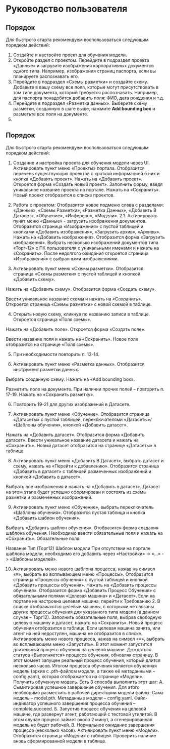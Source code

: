 # Руководство пользователя



## Порядок 

Для быстрого старта рекомендуем воспользоваться следующим порядком действий:

1. Создайте и настройте проект для обучения модели.
2. Откройте раздел с проектом. Перейдите в подраздел проекта «Данные» и загрузите изображения корпоративных документов одного типа. Например, изображения страниц паспорта, если вы планируете распознавать его.
3. Перейдите в подраздел «Схемы разметки» и создайте схему. Добавьте в вашу схему все поля, которые могут присутствовать в том типе документа, который требуется распознавать. Например, для паспорта понадобится добавить поля: ФИО, дата рождения и т.д.
4. Перейдите в подраздел «Разметка данных». Выберите схему разметки, созданную в шаге выше, нажмите **Add bounding box** и разметьте все поля на документе.
5.  



## Порядок 

Для быстрого старта рекомендуем воспользоваться следующим порядком действий:

1. Создание и настройка проекта для обучения модели через UI. Активировать пункт меню «Проекты» портала. Отобразится перечень существующих проектов с краткой информацией о них и кнопка «Добавить проект».
Нажать на «Добавить проект».
Откроется форма «Создать новый проект».
Заполнить форму, введя уникальное название проекта на портале.
Нажать на «Сохранить».
Новый проект отобразится в списке проектов.

2. Работа с проектом: Отобразится новое подменю слева с разделами: «Данные», «Схемы Разметки», «Разметка Данных», «Добавить В Датасет», «Обучение», «Инференс», «Модели».
   2.1. Активировать пункт меню «Данные» - загрузить изображения документов. Отобразится страница «Изображения» с пустой таблицей и кнопками «Добавить изображения», «Загрузить архив», «Архивы». Нажать на «Добавить изображения». Отобразится форма «Загрузить изображения». Выбрать несколько изображений документов типа «Торг-12» с ПК пользователя с уникальными именами и нажать на «Сохранить».
После недолгого ожидания откроется страница «Изображения» с выбранными изображениями.

3. Активировать пункт меню «Схемы разметки». Отобразится страница «Схемы разметки» с пустой таблицей и кнопкой «Добавить схему».

Нажать на «Добавить схему». Отобразится форма «Создать схему».

Ввести уникальное название схемы и нажать на «Сохранить». Откроется страница «Схемы разметки» с новой схемой в таблице.

4. Открыть новую схему, кликнув по названию записи в таблице. Откроется страница «Поля схемы».

Нажать на «Добавить поле». Откроется форма «Создать поле».

Ввести название поля и нажать на «Сохранить». Новое поле отобразится на странице «Поля схемы».

5. При необходимости повторить п. 13-14.

5. Активировать пункт меню «Разметка данных». Отобразится инструмент разметки данных.

Выбрать созданную схему. Нажать на «Add bounding box».

Разметить поле на документе. При наличии прочих полей – повторить п. 17-19. Нажать на «Сохранить разметку».

6. Повторить 19-21 для других изображений в Датасете.

7. Активировать пункт меню «Обучение». Отобразится страница «Датасеты» с пустой таблицей, переключателями «Датасеты»/ «Шаблоны обучения», кнопкой «Добавить датасет».

Нажать на «Добавить датасет». Отобразится форма «Добавить датасет». Ввести уникальное название датасета и нажать на «Сохранить». Новый датасет отобразится на странице «Датасеты» в таблице.

8. Активировать пункт меню «Добавить В Датасет», выбрать датасет и схему, нажать на «Перейти к добавлению». Отобразится страница «Добавить в датасет» с таблицей размеченных изображений и кнопкой «Добавить в датасет».

Выбрать все изображения и нажать на «Добавить в датасет». Датасет на этом этапе будет успешно сформирован и состоять из схемы разметки и размеченных изображений.

9. Активировать пункт меню «Обучение», выбрать переключатель «Шаблоны обучения». Отобразится пустая таблица и кнопка «Добавить шаблон обучения».

Выбрать «Добавить шаблон обучения». Отобразится форма создания шаблона обучения. Необходимо ввести обязательные поля и нажать на «Сохранить».
Обязательные поля:

Название
Тип (Торг12)
Шаблон модели
При отсутствии на портале шаблона модели, необходимо его добавить через «Настройки» -> «…» -> «Шаблоны моделей».

10. Активировать меню нового шаблона процесса, нажав на символ «≡», выбрать во всплывающем меню «Процессы». Отобразится страница «Процессы обучения» с пустой таблицей и кнопкой «Добавить процессы обучения».
Нажать на «Добавить процессы обучения». Отобразится форма «Добавить Процесс Обучения» с обязательными полями «Целевая машина» и «Датасет».
Если на портале не настроена целевая машина, перейти к Требованию 2.
В списке отображаются целевые машины, с которыми не связаны другие процессы обучения для указанного типа модели (в данном случае – Торг12).
Заполнить обязательные поля, выбрав свободную целевую машину и датасет, нажать на «Сохранить».
Новый процесс обучения отобразится в таблице.
Если целевая машина занята, или агент на ней недоступен, машина не отобразится в списке.
Активировать меню нового процесса, нажав на символ «≡», выбрать во всплывающем меню «Запустить».
В этот момент запустится длительный процесс обучения на целевой машине.
Дождаться статуса «Выполняется» процесса обучения, обновляя страницу.
В этот момент запущен реальный процесс обучения, который длится несколько часов.
Итогом процесса обучения является обученная модель (архив с .pth-файлом модели, а также её метаданными – config.yaml), которая отображается на странице «Модели».
Получить обученную модель.
Есть 3 способа выполнить этот шаг:
А. Сымитировав успешное завершение обучения.
Для этого необходимо разместить в рабочей директории модели файлы:
Сама модель – model.pth.
Метаданные модели – config.yaml.
Файл-индикатор успешного завершения процесса обучения – complete.succeed.
Б. Запустив процесс обучения на целевой машине, где развернут агент, работающий с тестовой утилитой.
В этом случае процесс займет около 2 минут, а сгенерированная модель не будет рабочей.
В. Нормальное ожидание завершения процесса (несколько часов).
Активировать пункт меню «Модели».
Отобразится страница «Модели» с таблицей.
Проверить наличие вновь сформированной модели в таблице.
